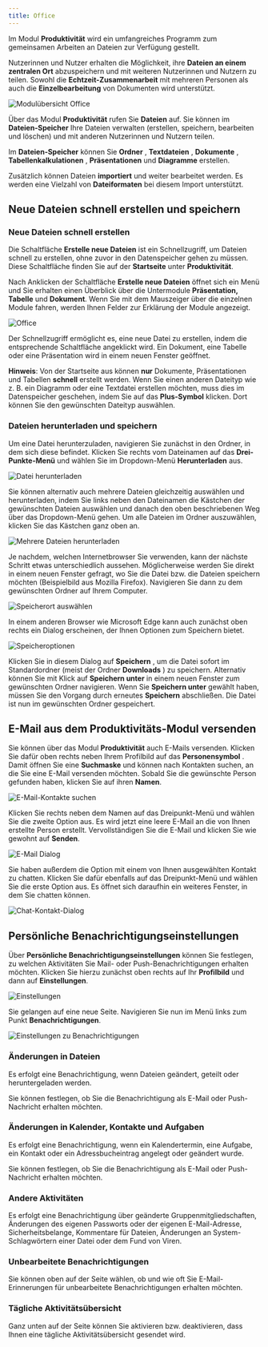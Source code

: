 ```yaml
---
title: Office
---
```


Im Modul **Produktivität** wird ein umfangreiches Programm zum gemeinsamen Arbeiten an Dateien zur Verfügung gestellt.

Nutzerinnen und Nutzer erhalten die Möglichkeit, ihre **Dateien an einem zentralen Ort** abzuspeichern und mit weiteren Nutzerinnen und Nutzern zu teilen. Sowohl die **Echtzeit-Zusammenarbeit** mit mehreren Personen als auch die **Einzelbearbeitung** von Dokumenten wird unterstützt.

![Modulübersicht Office](../../../assets/user/0e18df25221fb61a5d316ad2efbfe8462243ae89.png "Modulübersicht Office")

Über das Modul **Produktivität** rufen Sie **Dateien** auf. Sie können im **Dateien-Speicher** Ihre Dateien verwalten (erstellen, speichern, bearbeiten und löschen) und mit anderen Nutzerinnen und Nutzern teilen.

Im **Dateien-Speicher** können Sie **Ordner** , **Textdateien** , **Dokumente** , **Tabellenkalkulationen** , **Präsentationen** und **Diagramme** erstellen.

Zusätzlich können Dateien **importiert** und weiter bearbeitet werden. Es werden eine Vielzahl von **Dateiformaten** bei diesem Import unterstützt.

## Neue Dateien schnell erstellen und speichern

### Neue Dateien schnell erstellen

Die Schaltfläche **Erstelle neue Dateien** ist ein Schnellzugriff, um Dateien schnell zu erstellen, ohne zuvor in den Datenspeicher gehen zu müssen. Diese Schaltfläche finden Sie auf der **Startseite** unter **Produktivität**.

Nach Anklicken der Schaltfläche **Erstelle neue Dateien** öffnet sich ein Menü und Sie erhalten einen Überblick über die Untermodule **Präsentation, Tabelle** und **Dokument**. Wenn Sie mit dem Mauszeiger über die einzelnen Module fahren, werden Ihnen Felder zur Erklärung der Module angezeigt.

![Office](../../../assets/user/b15e0bea2a91f5bb63845ae694ac49e006fecce2.png "Office")

Der Schnellzugriff ermöglicht es, eine neue Datei zu erstellen, indem die entsprechende Schaltfläche angeklickt wird. Ein Dokument, eine Tabelle oder eine Präsentation wird in einem neuen Fenster geöffnet.

**Hinweis**: Von der Startseite aus können **nur** Dokumente, Präsentationen und Tabellen **schnell** erstellt werden. Wenn Sie einen anderen Dateityp wie z. B. ein Diagramm oder eine Textdatei erstellen möchten, muss dies im Datenspeicher geschehen, indem Sie auf das **Plus-Symbol** klicken. Dort können Sie den gewünschten Dateityp auswählen.

### Dateien herunterladen und speichern

Um eine Datei herunterzuladen, navigieren Sie zunächst in den Ordner, in dem sich diese befindet. Klicken Sie rechts vom Dateinamen auf das **Drei-Punkte-Menü** und wählen Sie im Dropdown-Menü **Herunterladen** aus.

![Datei herunterladen](../../../assets/user/1157af81412601596073bf12407fad1994f8a137.png "Datei herunterladen")

Sie können alternativ auch mehrere Dateien gleichzeitig auswählen und herunterladen, indem Sie links neben den Dateinamen die Kästchen der gewünschten Dateien auswählen und danach den oben beschriebenen Weg über das Dropdown-Menü gehen. Um alle Dateien im Ordner auszuwählen, klicken Sie das Kästchen ganz oben an.

![Mehrere Dateien herunterladen](../../../assets/user/c49fa491b2560886ae7526cdb12fee423ee69ddc.png "Mehrere Dateien herunterladen")

Je nachdem, welchen Internetbrowser Sie verwenden, kann der nächste Schritt etwas unterschiedlich aussehen. Möglicherweise werden Sie direkt in einem neuen Fenster gefragt, wo Sie die Datei bzw. die Dateien speichern möchten (Beispielbild aus Mozilla Firefox). Navigieren Sie dann zu dem gewünschten Ordner auf Ihrem Computer.

![Speicherort auswählen](../../../assets/user/3a658427e6d8701997a8498081dc1bdb4735f0a1.png "Speicherort auswählen")

In einem anderen Browser wie Microsoft Edge kann auch zunächst oben rechts ein Dialog erscheinen, der Ihnen Optionen zum Speichern bietet.

![Speicheroptionen](../../../assets/user/3315c8ce79bfe09b5a4a12c2d5975f28c246cbf1.png "Speicheroptionen")

Klicken Sie in diesem Dialog auf **Speichern** , um die Datei sofort im Standardordner (meist der Ordner **Downloads** ) zu speichern. Alternativ können Sie mit Klick auf **Speichern unter** in einem neuen Fenster zum gewünschten Ordner navigieren. Wenn Sie **Speichern unter** gewählt haben, müssen Sie den Vorgang durch erneutes **Speichern** abschließen. Die Datei ist nun im gewünschten Ordner gespeichert.


## E-Mail aus dem Produktivitäts-Modul versenden

Sie können über das Modul **Produktivität** auch E-Mails versenden. Klicken Sie dafür oben rechts neben Ihrem Profilbild auf das **Personensymbol** . Damit öffnen Sie eine **Suchmaske** und können nach Kontakten suchen, an die Sie eine E-Mail versenden möchten. Sobald Sie die gewünschte Person gefunden haben, klicken Sie auf ihren **Namen**.

![E-Mail-Kontakte suchen](../../../assets/user/a1123277d4086f93d77e5d41bb83866a8a298356.png "E-Mail-Kontakte suchen")

Klicken Sie rechts neben dem Namen auf das Dreipunkt-Menü und wählen Sie die zweite Option aus. Es wird jetzt eine leere E-Mail an die von Ihnen erstellte Person erstellt. Vervollständigen Sie die E-Mail und klicken Sie wie gewohnt auf **Senden**.

![E-Mail Dialog](../../../assets/user/neue_email.png "E-Mail Dialog")

Sie haben außerdem die Option mit einem von Ihnen ausgewählten Kontakt zu chatten. Klicken Sie dafür ebenfalls auf das Dreipunkt-Menü und wählen Sie die erste Option aus. Es öffnet sich daraufhin ein weiteres Fenster, in dem Sie chatten können.

![Chat-Kontakt-Dialog](../../../assets/user/nextcloud_talk.png "Chat-Kontakt-Dialog")

## Persönliche Benachrichtigungseinstellungen

Über **Persönliche Benachrichtigungseinstellungen** können Sie festlegen, zu welchen Aktivitäten Sie Mail- oder Push-Benachrichtigungen erhalten möchten. Klicken Sie hierzu zunächst oben rechts auf Ihr **Profilbild** und dann auf **Einstellungen**.

![Einstellungen](../../../assets/user/729e089d8eb8369289e61d8609088d5b618fe8ef.png "Einstellungen")

Sie gelangen auf eine neue Seite. Navigieren Sie nun im Menü links zum Punkt **Benachrichtigungen**.

![Einstellungen zu Benachrichtigungen](../../../assets/user/0ddaac12457cc70da8cb86bf9e59c16efd3b1db0.png "Einstellungen zu Benachrichtigungen")

### Änderungen in Dateien

Es erfolgt eine Benachrichtigung, wenn Dateien geändert, geteilt oder heruntergeladen werden.

Sie können festlegen, ob Sie die Benachrichtigung als E-Mail oder Push-Nachricht erhalten möchten.

### Änderungen in Kalender, Kontakte und Aufgaben

Es erfolgt eine Benachrichtigung, wenn ein Kalendertermin, eine Aufgabe, ein Kontakt oder ein Adressbucheintrag angelegt oder geändert wurde.

Sie können festlegen, ob Sie die Benachrichtigung als E-Mail oder Push-Nachricht erhalten möchten.

### Andere Aktivitäten

Es erfolgt eine Benachrichtigung über geänderte Gruppenmitgliedschaften, Änderungen des eigenen Passworts oder der eigenen E-Mail-Adresse, Sicherheitsbelange, Kommentare für Dateien, Änderungen an System-Schlagwörtern einer Datei oder dem Fund von Viren.

### Unbearbeitete Benachrichtigungen

Sie können oben auf der Seite wählen, ob und wie oft Sie E-Mail-Erinnerungen für unbearbeitete Benachrichtigungen erhalten möchten.

### Tägliche Aktivitätsübersicht

Ganz unten auf der Seite können Sie aktivieren bzw. deaktivieren, dass Ihnen eine tägliche Aktivitätsübersicht gesendet wird.
